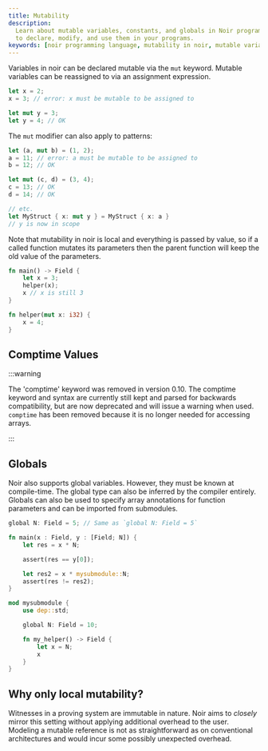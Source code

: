 ```yaml
---
title: Mutability
description:
  Learn about mutable variables, constants, and globals in Noir programming language. Discover how
  to declare, modify, and use them in your programs.
keywords: [noir programming language, mutability in noir, mutable variables, constants, globals]
---
```


Variables in noir can be declared mutable via the `mut` keyword. Mutable variables can be reassigned
to via an assignment expression.

```rust
let x = 2;
x = 3; // error: x must be mutable to be assigned to

let mut y = 3;
let y = 4; // OK
```

The `mut` modifier can also apply to patterns:

```rust
let (a, mut b) = (1, 2);
a = 11; // error: a must be mutable to be assigned to
b = 12; // OK

let mut (c, d) = (3, 4);
c = 13; // OK
d = 14; // OK

// etc.
let MyStruct { x: mut y } = MyStruct { x: a }
// y is now in scope
```

Note that mutability in noir is local and everything is passed by value, so if a called function
mutates its parameters then the parent function will keep the old value of the parameters.

```rust
fn main() -> Field {
    let x = 3;
    helper(x);
    x // x is still 3
}

fn helper(mut x: i32) {
    x = 4;
}
```

## Comptime Values

:::warning

The 'comptime' keyword was removed in version 0.10. The comptime keyword and syntax are currently still kept and parsed for backwards compatibility, but are now deprecated and will issue a warning when used. `comptime` has been removed because it is no longer needed for accessing arrays.

:::

## Globals

Noir also supports global variables. However, they must be known at compile-time. The global type can also be inferred by the compiler entirely. Globals can also be used to specify array
annotations for function parameters and can be imported from submodules.

```rust
global N: Field = 5; // Same as `global N: Field = 5`

fn main(x : Field, y : [Field; N]) {
    let res = x * N;

    assert(res == y[0]);

    let res2 = x * mysubmodule::N;
    assert(res != res2);
}

mod mysubmodule {
    use dep::std;

    global N: Field = 10;

    fn my_helper() -> Field {
        let x = N;
        x
    }
}
```

## Why only local mutability?

Witnesses in a proving system are immutable in nature. Noir aims to _closely_ mirror this setting
without applying additional overhead to the user. Modeling a mutable reference is not as
straightforward as on conventional architectures and would incur some possibly unexpected overhead.

